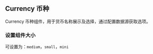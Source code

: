 <div class="demo-header">
<p class="overviewicon">
  <span class="wapi-business-currency"/>
</p>

## Currency 币种

<nova-uxlink widget-name="Currency"></nova-uxlink>

Currency 币种组件，用于货币名称展示及选择，通过配置数据源获取选项。
</div>

### 设置组件大小

可设置为：`medium`，`small`，`mini`
<nova-demo-view link="currency/size"></nova-demo-view>

<br>


